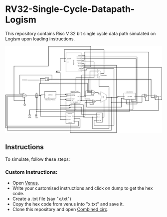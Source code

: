 # RV32-Single-Cycle-Datapath-Logism

This repository contains Risc V 32 bit single cycle data path simulated on Logism upon loading instructions.

![Image to Circuit](https://github.com/Agha-Muqarib/RV32-Single-Cycle-Datapath-Logism/blob/main/Risc%20V%2032%20Bit%20SIngle%20Cycle%20Datapath.jpg)

## Instructions

To simulate, follow these steps:

### Custom Instructions:

* Open [Venus](https://www.kvakil.me/venus/).
* Write your customised instructions and click on dump to get the hex code.
* Create a .txt file (say "x.txt")
* Copy the hex code from venus into "x.txt" and save it.
* Clone this repository and open  [Combined.circ]( https://github.com/Agha-Muqarib/RV32-Single-Cycle-Datapath-Logism/blob/main/Combined.circ).
